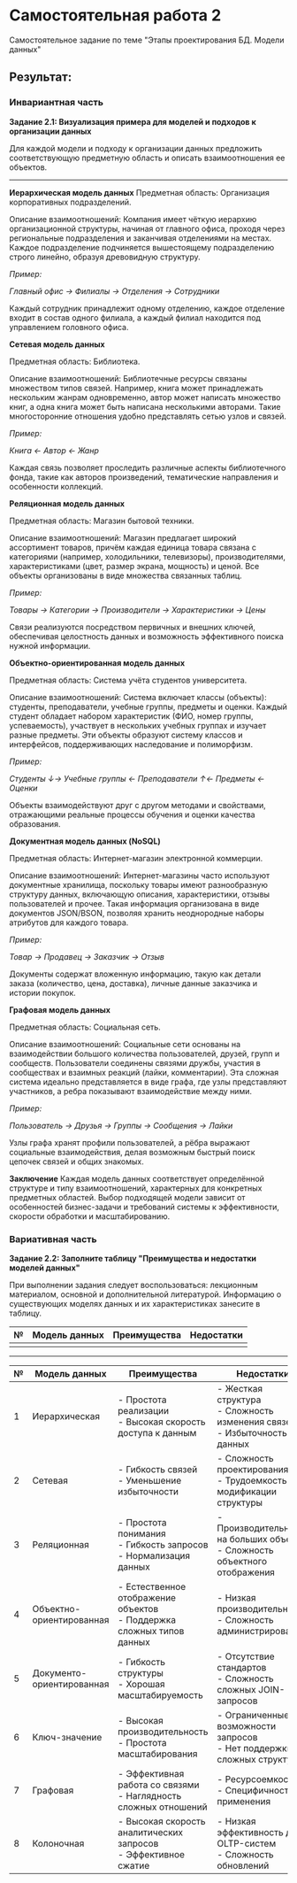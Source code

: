 # Самостоятельная работа 2

Самостоятельное задание по теме "Этапы проектирования БД. Модели данных"

## Результат:

### Инвариантная часть

__Задание 2.1: Визуализация примера для моделей и подходов к организации данных__

Для каждой модели и подходу к организации данных предложить соответствующую предметную область и описать взаимоотношения ее объектов.

---

**Иерархическая модель данных**
Предметная область: Организация корпоративных подразделений.

Описание взаимоотношений: Компания имеет чёткую иерархию организационной структуры, начиная от главного офиса, проходя через региональные подразделения и заканчивая отделениями на местах. Каждое подразделение подчиняется вышестоящему подразделению строго линейно, образуя древовидную структуру.

*Пример:*

*Главный офис → Филиалы → Отделения → Сотрудники*

Каждый сотрудник принадлежит одному отделению, каждое отделение входит в состав одного филиала, а каждый филиал находится под управлением головного офиса.

**Сетевая модель данных**

Предметная область: Библиотека.

Описание взаимоотношений: Библиотечные ресурсы связаны множеством типов связей. Например, книга может принадлежать нескольким жанрам одновременно, автор может написать множество книг, а одна книга может быть написана несколькими авторами. Такие многосторонние отношения удобно представлять сетью узлов и связей.

*Пример:*

*Книга ← Автор ← Жанр*

Каждая связь позволяет проследить различные аспекты библиотечного фонда, такие как авторов произведений, тематические направления и особенности коллекций.

**Реляционная модель данных**

Предметная область: Магазин бытовой техники.

Описание взаимоотношений: Магазин предлагает широкий ассортимент товаров, причём каждая единица товара связана с категориями (например, холодильники, телевизоры), производителями, характеристиками (цвет, размер экрана, мощность) и ценой. Все объекты организованы в виде множества связанных таблиц.

*Пример:*

*Товары → Категории → Производители → Характеристики → Цены*

Связи реализуются посредством первичных и внешних ключей, обеспечивая целостность данных и возможность эффективного поиска нужной информации.

**Объектно-ориентированная модель данных**

Предметная область: Система учёта студентов университета.

Описание взаимоотношений: Система включает классы (объекты): студенты, преподаватели, учебные группы, предметы и оценки. Каждый студент обладает набором характеристик (ФИО, номер группы, успеваемость), участвует в нескольких учебных группах и изучает разные предметы. Эти объекты образуют систему классов и интерфейсов, поддерживающих наследование и полиморфизм.

*Пример:*

*Студенты ↓→ Учебные группы ← Преподаватели ↑← Предметы ← Оценки*

Объекты взаимодействуют друг с другом методами и свойствами, отражающими реальные процессы обучения и оценки качества образования.

**Документная модель данных (NoSQL)**

Предметная область: Интернет-магазин электронной коммерции.

Описание взаимоотношений: Интернет-магазины часто используют документные хранилища, поскольку товары имеют разнообразную структуру данных, включающую описания, характеристики, отзывы пользователей и прочее. Такая информация организована в виде документов JSON/BSON, позволяя хранить неоднородные наборы атрибутов для каждого товара.

*Пример:*

*Товар → Продавец → Заказчик → Отзыв*

Документы содержат вложенную информацию, такую как детали заказа (количество, цена, доставка), личные данные заказчика и истории покупок.

**Графовая модель данных**

Предметная область: Социальная сеть.

Описание взаимоотношений: Социальные сети основаны на взаимодействии большого количества пользователей, друзей, групп и сообществ. Пользователи соединены связями дружбы, участия в сообществах и взаимных реакций (лайки, комментарии). Эта сложная система идеально представляется в виде графа, где узлы представляют участников, а ребра показывают взаимодействие между ними.

*Пример:*

*Пользователь → Друзья → Группы → Сообщения → Лайки*

Узлы графа хранят профили пользователей, а рёбра выражают социальные взаимодействия, делая возможным быстрый поиск цепочек связей и общих знакомых.

**Заключение**
Каждая модель данных соответствует определённой структуре и типу взаимоотношений, характерных для конкретных предметных областей. Выбор подходящей модели зависит от особенностей бизнес-задачи и требований системы к эффективности, скорости обработки и масштабированию.


### Вариативная часть

__Задание 2.2: Заполните таблицу "Преимущества и недостатки моделей данных"__

При выполнении задания следует воспользоваться: лекционным материалом, основной и дополнительной литературой. Информацию о существующих моделях данных и их характеристиках занесите в таблицу.

| № | Модель данных | Преимущества | Недостатки |
|---| ------------- | ----------- | ------------|
|   |               |             |             |

---

| № | Модель данных       | Преимущества                                                                 | Недостатки                                                                 |
|---|---------------------|------------------------------------------------------------------------------|----------------------------------------------------------------------------|
| 1 | Иерархическая       | - Простота реализации<br>- Высокая скорость доступа к данным                 | - Жесткая структура<br>- Сложность изменения связей<br>- Избыточность данных |
| 2 | Сетевая             | - Гибкость связей<br>- Уменьшение избыточности                              | - Сложность проектирования<br>- Трудоемкость модификации структуры         |
| 3 | Реляционная         | - Простота понимания<br>- Гибкость запросов<br>- Нормализация данных        | - Производительность на больших объемах<br>- Сложность объектного отображения |
| 4 | Объектно-ориентированная | - Естественное отображение объектов<br>- Поддержка сложных типов данных | - Низкая производительность<br>- Сложность администрирования               |
| 5 | Документо-ориентированная | - Гибкость структуры<br>- Хорошая масштабируемость                     | - Отсутствие стандартов<br>- Сложность сложных JOIN-запросов               |
| 6 | Ключ-значение       | - Высокая производительность<br>- Простота масштабирования                 | - Ограниченные возможности запросов<br>- Нет поддержки сложных структур     |
| 7 | Графовая            | - Эффективная работа со связями<br>- Наглядность сложных отношений         | - Ресурсоемкость<br>- Специфичность применения                             |
| 8 | Колоночная          | - Высокая скорость аналитических запросов<br>- Эффективное сжатие          | - Низкая эффективность для OLTP-систем<br>- Сложность обновлений           |
